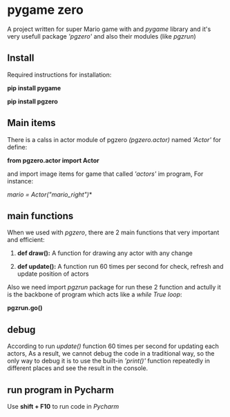 
# pygame zero

A project written for super Mario game with and *pygame* library and it's very usefull package *'pgzero'* and also their modules (like *pgzrun*)


## Install
Required instructions for installation:

**pip install pygame**

**pip install pgzero**
## Main items
There is a calss in actor module of pgzero *(pgzero.actor)* named *'Actor'* for define:

**from pgzero.actor import Actor**

and import image items for game that called *'actors'* im program, For instance:

*mario = Actor("mario_right")**
## main functions
When we used with *pgzero*, there are 2 main functions that very important and efficient:

1. **def draw():**
A function for drawing any actor with any change

2. **def update():**
A function run 60 times per second for check, refresh and update position of actors

Also we need import *pgzrun* package for run these 2 function and actully it is the backbone of program which acts like a *while True loop*:

**pgzrun.go()**

## debug
According to run *update()* function 60 times per second for updating each actors, As a result, we cannot debug the code in a traditional way, so the only way to debug it is to use the built-in *'print()'* function repeatedly in different places and see the result in the console.
## run program in Pycharm
Use **shift + F10** to run code in *Pycharm*
